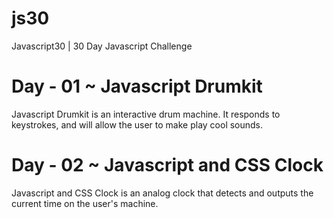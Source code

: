 # js30
Javascript30 | 30 Day Javascript Challenge


# Day - 01 ~ Javascript Drumkit
Javascript Drumkit is an interactive drum machine. It responds to keystrokes, and will allow the user to make play cool sounds.


# Day - 02 ~ Javascript and CSS Clock
Javascript and CSS Clock is an analog clock that detects and outputs the current time on the user's machine. 
